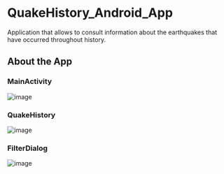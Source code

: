 # QuakeHistory_Android_App
Application that allows  to consult information about the earthquakes that have occurred throughout history.

## About the App

### MainActivity
![image](https://user-images.githubusercontent.com/94985283/222416668-0849b833-7646-4dc0-8630-41f483bc8fb6.png)

### QuakeHistory
![image](https://user-images.githubusercontent.com/94985283/222416720-cc80ec24-0f26-48fa-b431-b2d58c9c4acc.png)

### FilterDialog
![image](https://user-images.githubusercontent.com/94985283/222416905-8dacfb17-4c6d-4a61-8545-50703c4efa23.png)





